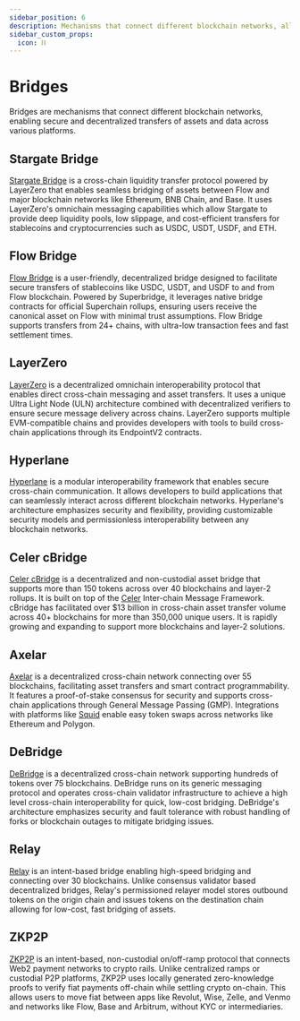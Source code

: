 ```yaml
---
sidebar_position: 6
description: Mechanisms that connect different blockchain networks, allowing secure and decentralized transfer of assets and data across platforms.
sidebar_custom_props:
  icon: ⛓️
---
```


# Bridges

Bridges are mechanisms that connect different blockchain networks, enabling secure and decentralized transfers of assets and data across various platforms.

<div id="cards" className="cards">

## Stargate Bridge

[Stargate Bridge][1] is a cross-chain liquidity transfer protocol powered by LayerZero that enables seamless bridging of assets between Flow and major blockchain networks like Ethereum, BNB Chain, and Base. It uses LayerZero's omnichain messaging capabilities which allow Stargate to provide deep liquidity pools, low slippage, and cost-efficient transfers for stablecoins and cryptocurrencies such as USDC, USDT, USDF, and ETH.

## Flow Bridge

[Flow Bridge][2] is a user-friendly, decentralized bridge designed to facilitate secure transfers of stablecoins like USDC, USDT, and USDF to and from Flow blockchain. Powered by Superbridge, it leverages native bridge contracts for official Superchain rollups, ensuring users receive the canonical asset on Flow with minimal trust assumptions. Flow Bridge supports transfers from 24+ chains, with ultra-low transaction fees and fast settlement times.

## LayerZero

[LayerZero][3] is a decentralized omnichain interoperability protocol that enables direct cross-chain messaging and asset transfers. It uses a unique Ultra Light Node (ULN) architecture combined with decentralized verifiers to ensure secure message delivery across chains. LayerZero supports multiple EVM-compatible chains and provides developers with tools to build cross-chain applications through its EndpointV2 contracts.

## Hyperlane

[Hyperlane][4] is a modular interoperability framework that enables secure cross-chain communication. It allows developers to build applications that can seamlessly interact across different blockchain networks. Hyperlane's architecture emphasizes security and flexibility, providing customizable security models and permissionless interoperability between any blockchain networks.

## Celer cBridge

[Celer cBridge][5] is a decentralized and non-custodial asset bridge that supports more than 150 tokens across over 40 blockchains and layer-2 rollups. It is built on top of the [Celer][6] Inter-chain Message Framework. cBridge has facilitated over $13 billion in cross-chain asset transfer volume across 40+ blockchains for more than 350,000 unique users. It is rapidly growing and expanding to support more blockchains and layer-2 solutions.

## Axelar

[Axelar][7] is a decentralized cross-chain network connecting over 55 blockchains, facilitating asset transfers and smart contract programmability. It features a proof-of-stake consensus for security and supports cross-chain applications through General Message Passing (GMP). Integrations with platforms like [Squid][8] enable easy token swaps across networks like Ethereum and Polygon.

## DeBridge

[DeBridge][9] is a decentralized cross-chain network supporting hundreds of tokens over 75 blockchains. DeBridge runs on its generic messaging protocol and operates cross-chain validator infrastructure to achieve a high level cross-chain interoperability for quick, low-cost bridging. DeBridge's architecture emphasizes security and fault tolerance with robust handling of forks or blockchain outages to mitigate bridging issues.

## Relay
[Relay][10] is an intent-based bridge enabling high-speed bridging and connecting over 30 blockchains. Unlike consensus validator based decentralized bridges, Relay's permissioned relayer model stores outbound tokens on the origin chain and issues tokens on the destination chain allowing for low-cost, fast bridging of assets.

## ZKP2P
[ZKP2P][11] is an intent-based, non-custodial on/off-ramp protocol that connects Web2 payment networks to crypto rails. Unlike centralized ramps or custodial P2P platforms, ZKP2P uses locally generated zero-knowledge proofs to verify fiat payments off-chain while settling crypto on-chain. This allows users to move fiat between apps like Revolut, Wise, Zelle, and Venmo and networks like Flow, Base and Arbitrum, without KYC or intermediaries.

</div>

[1]: https://stargate.finance/bridge
[2]: https://bridge.flow.com/
[3]: https://docs.layerzero.network/
[4]: https://www.usenexus.org/
[5]: https://cbridge.celer.network/
[6]: https://celer.network/
[7]: https://www.axelar.network/
[8]: https://www.squidrouter.com/
[9]: https://app.debridge.finance/
[10]: https://relay.link/bridge
[11]: https://www.zkp2p.xyz/
